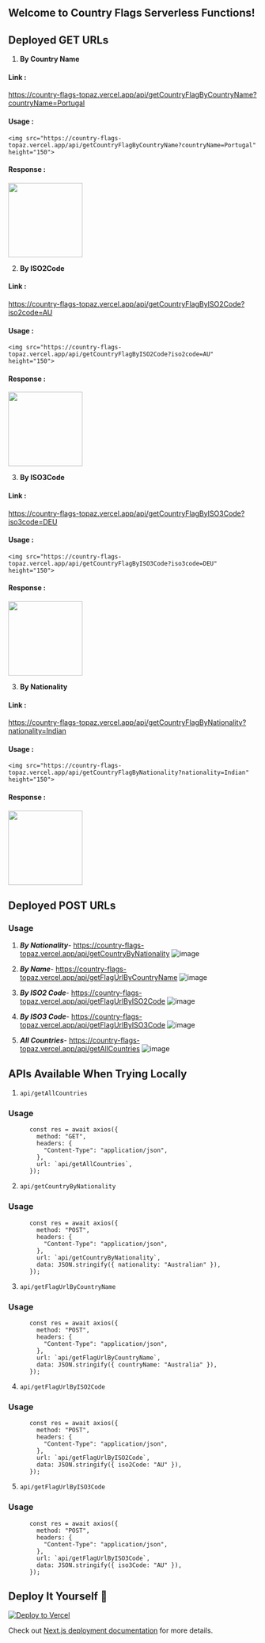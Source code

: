 ## Welcome to Country Flags Serverless Functions!

## Deployed GET URLs

1. **By Country Name**

#### Link :

https://country-flags-topaz.vercel.app/api/getCountryFlagByCountryName?countryName=Portugal

#### Usage :

```
<img src="https://country-flags-topaz.vercel.app/api/getCountryFlagByCountryName?countryName=Portugal" height="150">
```

#### Response :

<img src="https://country-flags-topaz.vercel.app/api/getCountryFlagByCountryName?countryName=Portugal" height="150">

2. **By ISO2Code**

#### Link :

https://country-flags-topaz.vercel.app/api/getCountryFlagByISO2Code?iso2code=AU

#### Usage :

```
<img src="https://country-flags-topaz.vercel.app/api/getCountryFlagByISO2Code?iso2code=AU" height="150">
```

#### Response :

<img src="https://country-flags-topaz.vercel.app/api/getCountryFlagByISO2Code?iso2code=AU" height="150">

3. **By ISO3Code**

#### Link :

https://country-flags-topaz.vercel.app/api/getCountryFlagByISO3Code?iso3code=DEU

#### Usage :

```
<img src="https://country-flags-topaz.vercel.app/api/getCountryFlagByISO3Code?iso3code=DEU" height="150">
```

#### Response :

<img src="https://country-flags-topaz.vercel.app/api/getCountryFlagByISO3Code?iso3code=DEU" height="150">

3. **By Nationality**

#### Link :

https://country-flags-topaz.vercel.app/api/getCountryFlagByNationality?nationality=Indian

#### Usage :

```
<img src="https://country-flags-topaz.vercel.app/api/getCountryFlagByNationality?nationality=Indian" height="150">
```

#### Response :

<img src="https://country-flags-topaz.vercel.app/api/getCountryFlagByNationality?nationality=Indian" height="150">

## Deployed POST URLs

### Usage

1. **_By Nationality_**- https://country-flags-topaz.vercel.app/api/getCountryByNationality
   ![image](https://user-images.githubusercontent.com/35562287/169065800-8e753326-9bfa-45f7-b980-efb8d4e901af.png)

2. **_By Name_**- https://country-flags-topaz.vercel.app/api/getFlagUrlByCountryName
   ![image](https://user-images.githubusercontent.com/35562287/169065834-ffddf645-5d1e-44f7-873c-5cbc4ea96f90.png)

3. **_By ISO2 Code_**- https://country-flags-topaz.vercel.app/api/getFlagUrlByISO2Code
   ![image](https://user-images.githubusercontent.com/35562287/169065896-76f1ed85-0476-425f-af57-2411e1aced5c.png)

4. **_By ISO3 Code_**- https://country-flags-topaz.vercel.app/api/getFlagUrlByISO3Code
   ![image](https://user-images.githubusercontent.com/35562287/169065926-6321c266-ee7d-46df-a502-4546eda081cd.png)

5. **_All Countries_**- https://country-flags-topaz.vercel.app/api/getAllCountries
   ![image](https://user-images.githubusercontent.com/35562287/169065953-f4f60c25-78d6-4ac8-b4d3-80085e7660d7.png)

## APIs Available When Trying Locally

1. `api/getAllCountries`

### Usage

```
      const res = await axios({
        method: "GET",
        headers: {
          "Content-Type": "application/json",
        },
        url: `api/getAllCountries`,
      });
```

2. `api/getCountryByNationality`

### Usage

```
      const res = await axios({
        method: "POST",
        headers: {
          "Content-Type": "application/json",
        },
        url: `api/getCountryByNationality`,
        data: JSON.stringify({ nationality: "Australian" }),
      });
```

3. `api/getFlagUrlByCountryName`

### Usage

```
      const res = await axios({
        method: "POST",
        headers: {
          "Content-Type": "application/json",
        },
        url: `api/getFlagUrlByCountryName`,
        data: JSON.stringify({ countryName: "Australia" }),
      });
```

4. `api/getFlagUrlByISO2Code`

### Usage

```
      const res = await axios({
        method: "POST",
        headers: {
          "Content-Type": "application/json",
        },
        url: `api/getFlagUrlByISO2Code`,
        data: JSON.stringify({ iso2Code: "AU" }),
      });
```

5. `api/getFlagUrlByISO3Code`

### Usage

```
      const res = await axios({
        method: "POST",
        headers: {
          "Content-Type": "application/json",
        },
        url: `api/getFlagUrlByISO3Code`,
        data: JSON.stringify({ iso3Code: "AU" }),
      });
```

## Deploy It Yourself 🎉

[![Deploy to Vercel](https://vercel.com/button)](https://vercel.com/import/project?template=https://github.com/timelessco/country-flags)

Check out [Next.js deployment documentation](https://nextjs.org/docs/deployment) for more details.

